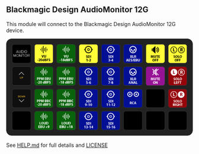 ## Blackmagic Design AudioMonitor 12G

This module will connect to the Blackmagic Design AudioMonitor 12G device.

![Sample BMD AudioMonitor Layout](./companion/images/layout01.png)

See [HELP.md](./companion/HELP.md) for full details and [LICENSE](./LICENSE)
